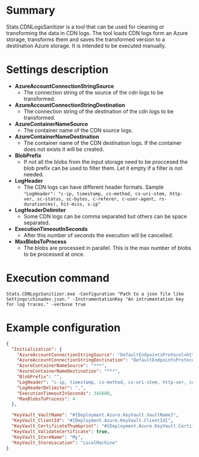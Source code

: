 ﻿
# Summary

Stats.CDNLogsSanitizer is a tool that can be used for cleaning or transforming the data in CDN logs. The tool loads CDN logs form an Azure storage, transforms them and saves the transformed version to a destination Azure storage.
It is intended to be executed manually.

# Settings description
- **AzureAccountConnectionStringSource** 
  - The connection string of the source of the cdn logs to be transformed.
- **AzureAccountConnectionStringDestination**
  - The connection string of the destination of the cdn logs to be transformed.
- **AzureContainerNameSource**
  -  The container name of the CDN source logs.
- **AzureContainerNameDestination**
  -  The container name of the CDN destination logs. If the container does not exists it will be created.
- **BlobPrefix**
  -  If not all the blobs from the input storage need to be proccesed the blob prefix can be used to filter them. Let it empty if a filter is not needed.
- **LogHeader**
  - The CDN logs can have different header formats. Sample `"LogHeader": "c-ip, timestamp, cs-method, cs-uri-stem, http-ver, sc-status, sc-bytes, c-referer, c-user-agent, rs-duration(ms), hit-miss, s-ip"`
- **LogHeaderDelimiter**
  - Some CDN logs can be comma separated but others can be space separated. 
- **ExecutionTimeoutInSeconds**
  - After this number of seconds the execution will be cancelled. 
- **MaxBlobsToProcess**
  - The blobs are processed in parallel. This is the max number of blobs to be processed at once. 

# Execution command
`Stats.CDNLogsSanitizer.exe -Configuration "Path to a json file like Settings\chinadev.json." -InstrumentationKey "An intrumentation key for log traces." -verbose true `

# Example configuration

```json
{
  "Initialization": {
    "AzureAccountConnectionStringSource": "DefaultEndpointsProtocol=https;AccountName=***;AccountKey=$$Dev-NuGetGalleryMooncakeStorage-Key$$;EndpointSuffix=core.chinacloudapi.cn",
    "AzureAccountConnectionStringDestination": "DefaultEndpointsProtocol=https;AccountName=***;AccountKey=$$Dev-NuGetGalleryMooncakeStorage-Key$$;EndpointSuffix=core.chinacloudapi.cn",
    "AzureContainerNameSource": "***",
    "AzureContainerNameDestination": "***",
    "BlobPrefix": "",
    "LogHeader": "c-ip, timestamp, cs-method, cs-uri-stem, http-ver, sc-status, sc-bytes, c-referer, c-user-agent, rs-duration(ms), hit-miss, s-ip",
    "LogHeaderDelimiter": ",",
    "ExecutionTimeoutInSeconds": 345600,
    "MaxBlobsToProcess": 4
  },

  "KeyVault_VaultName": "#{Deployment.Azure.KeyVault.VaultName}",
  "KeyVault_ClientId": "#{Deployment.Azure.KeyVault.ClientId}",
  "KeyVault_CertificateThumbprint": "#{Deployment.Azure.KeyVault.CertificateThumbprint}",
  "KeyVault_ValidateCertificate": true,
  "KeyVault_StoreName": "My",
  "KeyVault_StoreLocation": "LocalMachine"
}
```
